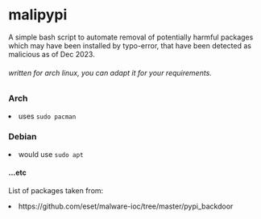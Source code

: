 # malipypi

A simple bash script to automate removal of potentially harmful packages which may have been installed by typo-error, that have been detected as malicious as of Dec 2023.
###### written for arch linux, you can adapt it for your requirements.

### Arch
 <li> uses <code>sudo pacman</code> </li>
 
### Debian 
 <li> would use <code>sudo apt</code></li>

#### ...etc

List of packages taken from: 
  <li>https://github.com/eset/malware-ioc/tree/master/pypi_backdoor</li>
